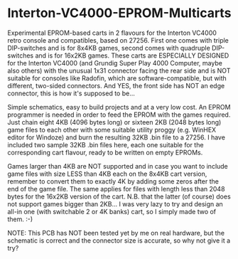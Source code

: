 # Interton-VC4000-EPROM-Multicarts

Experimental EPROM-based carts in 2 flavours for the Interton VC4000 retro console and compatibles, based on 27256.
First one comes with triple DIP-switches and is for 8x4KB games, second comes with quadruple DIP-switches and is for 16x2KB games.
These carts are ESPECIALLY DESIGNED for the Interton VC4000 (and Grundig Super Play 4000 Computer, maybe also others) with the unusual 1x31 connector facing the rear side and is NOT suitable for consoles like Radofin, which are software-compatible, but with different, two-sided connectors. And YES, the front side has NOT an edge connector, this is how it's supposed to be...

Simple schematics, easy to build projects and at a very low cost. An EPROM programmer is needed in order to feed the EPROM with the games required. Just chain eight 4KB (4096 bytes long) or sixteen 2KB (2048 bytes long) game files to each other with some suitable utility proggy (e.g. WinHEX editor for Windoze) and burn the resulting 32KB .bin file to a 27256. I have included two sample 32KB .bin files here, each one suitable for the corresponding cart flavour, ready to be written on empty EPROMs.

Games larger than 4KB are NOT supported and in case you want to include game files with size LESS than 4KB each on the 8x4KB cart version, remember to convert them to exactly 4K by adding some zeros after the end of the game file. The same applies for files with length less than 2048 bytes for the 16x2KB version of the cart. N.B. that the latter (of course) does not support games bigger than 2KB... I was very lazy to try and design an all-in one (with switchable 2 or 4K banks) cart, so I simply made two of them. :-)

NOTE: This PCB has NOT been tested yet by me on real hardware, but the schematic is correct and the connector size is accurate, so why not give it a try?
